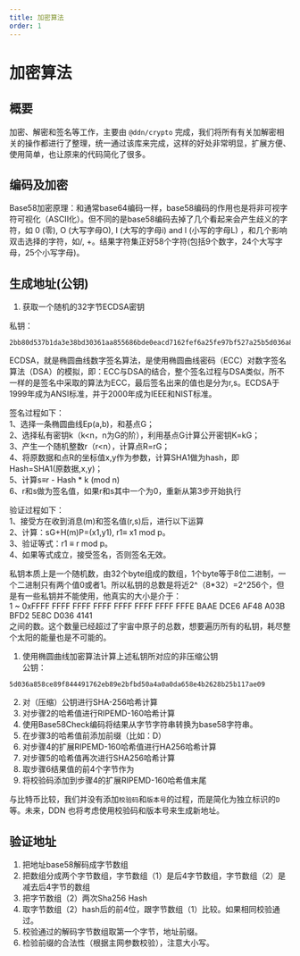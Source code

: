 ```yaml
---
title: 加密算法
order: 1                      
---
```


# 加密算法

## 概要

加密、解密和签名等工作，主要由 `@ddn/crypto` 完成，我们将所有有关加解密相关的操作都进行了整理，统一通过该库来完成，这样的好处非常明显，扩展方便、使用简单，也让原来的代码简化了很多。

## 编码及加密

Base58加密原理：和通常base64编码一样，base58编码的作用也是将非可视字符可视化（ASCII化）。但不同的是base58编码去掉了几个看起来会产生歧义的字符，如 0 (零), O (大写字母O), I (大写的字母i) and l (小写的字母L) ，和几个影响双击选择的字符，如/, +。结果字符集正好58个字符(包括9个数字，24个大写字母，25个小写字母)。


## 生成地址(公钥)

1. 获取一个随机的32字节ECDSA密钥

私钥：
```
2bb80d537b1da3e38bd30361aa855686bde0eacd7162fef6a25fe97bf527a25b5d036a858ce89f844491762eb89e2bfbd50a4a0a0da658e4b2628b25b117ae09
```

ECDSA，就是椭圆曲线数字签名算法，是使用椭圆曲线密码（ECC）对数字签名算法（DSA）的模拟，即：ECC与DSA的结合，整个签名过程与DSA类似，所不一样的是签名中采取的算法为ECC，最后签名出来的值也是分为r,s。ECDSA于1999年成为ANSI标准，并于2000年成为IEEE和NIST标准。

签名过程如下：  
1、选择一条椭圆曲线Ep(a,b)，和基点G；  
2、选择私有密钥k（k<n，n为G的阶），利用基点G计算公开密钥K=kG；  
3、产生一个随机整数r（r<n），计算点R=rG；  
4、将原数据和点R的坐标值x,y作为参数，计算SHA1做为hash，即Hash=SHA1(原数据,x,y)；  
5、计算s≡r - Hash * k (mod n)  
6、r和s做为签名值，如果r和s其中一个为0，重新从第3步开始执行  

验证过程如下：  
1、接受方在收到消息(m)和签名值(r,s)后，进行以下运算  
2、计算：sG+H(m)P=(x1,y1), r1≡ x1 mod p。  
3、验证等式：r1 ≡ r mod p。  
4、如果等式成立，接受签名，否则签名无效。  

私钥本质上是一个随机数，由32个byte组成的数组，1个byte等于8位二进制，一个二进制只有两个值0或者1。所以私钥的总数是将近2^（8*32）=2^256个，但是有一些私钥并不能使用，他真实的大小是介于：  
1 ~ 0xFFFF FFFF FFFF FFFF FFFF FFFF FFFF FFFE BAAE DCE6 AF48 A03B BFD2 5E8C D036 4141  
之间的数。这个数量已经超过了宇宙中原子的总数，想要遍历所有的私钥，耗尽整个太阳的能量也是不可能的。

1. 使用椭圆曲线加密算法计算上述私钥所对应的非压缩公钥  
公钥：
```
5d036a858ce89f844491762eb89e2bfbd50a4a0a0da658e4b2628b25b117ae09
```

2. 对（压缩）公钥进行SHA-256哈希计算  
3. 对步骤2的哈希值进行RIPEMD-160哈希计算  
4. 使用Base58Check编码将结果从字节字符串转换为base58字符串。  
5. 在步骤3的哈希值前添加前缀（比如：D）  
6. 对步骤4的扩展RIPEMD-160哈希值进行HA256哈希计算  
7. 对步骤5的哈希值再次进行SHA256哈希计算  
8. 取步骤6结果值的前4个字节作为  
9. 将校验码添加到步骤4的扩展RIPEMD-160哈希值末尾  

与比特币比较，我们并没有添加`校验码`和`版本号`的过程，而是简化为独立标识的`D`等。未来，DDN 也将考虑使用校验码和版本号来生成新地址。

## 验证地址

1. 把地址base58解码成字节数组  
2. 把数组分成两个字节数组，字节数组（1）是后4字节数组，字节数组（2）是减去后4字节的数组  
3. 把字节数组（2）两次Sha256 Hash  
4. 取字节数组（2）hash后的前4位，跟字节数组（1）比较。如果相同校验通过。  
5. 校验通过的解码字节数组取第一个字节，地址前缀。  
6. 检验前缀的合法性（根据主网参数校验），注意大小写。  
